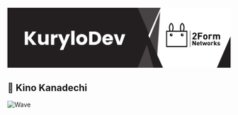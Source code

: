 
![Banner](banner.png)

## 🌌 Kino Kanadechi

![Wave](https://capsule-render.vercel.app/api?type=waving&color=gray&height=100&section=footer)